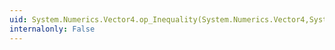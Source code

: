 ```yaml
---
uid: System.Numerics.Vector4.op_Inequality(System.Numerics.Vector4,System.Numerics.Vector4)
internalonly: False
---
```

